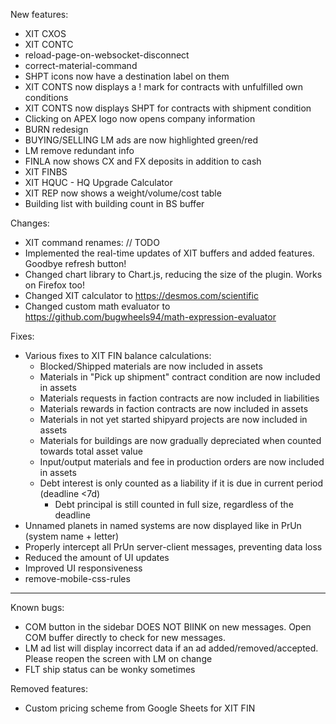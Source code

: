 New features:
- XIT CXOS
- XIT CONTC
- reload-page-on-websocket-disconnect
- correct-material-command
- SHPT icons now have a destination label on them
- XIT CONTS now displays a ! mark for contracts with unfulfilled own conditions
- XIT CONTS now displays SHPT for contracts with shipment condition
- Clicking on APEX logo now opens company information
- BURN redesign
- BUYING/SELLING LM ads are now highlighted green/red
- LM remove redundant info
- FINLA now shows CX and FX deposits in addition to cash
- XIT FINBS
- XIT HQUC - HQ Upgrade Calculator
- XIT REP now shows a weight/volume/cost table
- Building list with building count in BS buffer

Changes:
- XIT command renames: // TODO
- Implemented the real-time updates of XIT buffers and added features. Goodbye refresh button!
- Changed chart library to Chart.js, reducing the size of the plugin. Works on Firefox too!
- Changed XIT calculator to https://desmos.com/scientific
- Changed custom math evaluator to https://github.com/bugwheels94/math-expression-evaluator

Fixes:
- Various fixes to XIT FIN balance calculations:
  - Blocked/Shipped materials are now included in assets
  - Materials in "Pick up shipment" contract condition are now included in assets
  - Materials requests in faction contracts are now included in liabilities
  - Materials rewards in faction contracts are now included in assets
  - Materials in not yet started shipyard projects are now included in assets
  - Materials for buildings are now gradually depreciated when counted towards total asset value
  - Input/output materials and fee in production orders are now included in assets
  - Debt interest is only counted as a liability if it is due in current period (deadline <7d)
    - Debt principal is still counted in full size, regardless of the deadline
- Unnamed planets in named systems are now displayed like in PrUn (system name + letter)
- Properly intercept all PrUn server-client messages, preventing data loss
- Reduced the amount of UI updates
- Improved UI responsiveness
- remove-mobile-css-rules

---

Known bugs:
- COM button in the sidebar DOES NOT BlINK on new messages. Open COM buffer directly to check for new messages.
- LM ad list will display incorrect data if an ad added/removed/accepted. Please reopen the screen with LM on change
- FLT ship status can be wonky sometimes

Removed features:
- Custom pricing scheme from Google Sheets for XIT FIN

